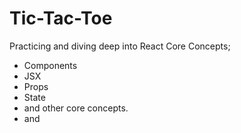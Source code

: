 # Tic-Tac-Toe

Practicing and diving deep into React Core Concepts; 
- Components
- JSX
- Props
- State
- and other core concepts.
- and